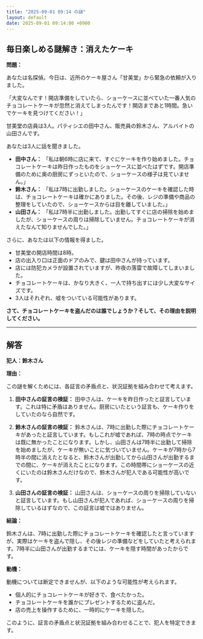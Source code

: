 ```yaml
---
title: "2025-09-01 09:14 の謎"
layout: default
date: 2025-09-01 09:14:00 +0900
---
```

## 毎日楽しめる謎解き：消えたケーキ

**問題：**

あなたは名探偵。今日は、近所のケーキ屋さん「甘美堂」から緊急の依頼が入りました。

「大変なんです！開店準備をしていたら、ショーケースに並べていた一番人気のチョコレートケーキが忽然と消えてしまったんです！開店まであと1時間。急いでケーキを見つけてください！」

甘美堂の店員は3人。パティシエの田中さん、販売員の鈴木さん、アルバイトの山田さんです。

あなたは3人に話を聞きました。

*   **田中さん：** 「私は朝6時に店に来て、すぐにケーキを作り始めました。チョコレートケーキは昨日作ったものをショーケースに並べたはずです。開店準備のために奥の厨房にずっといたので、ショーケースの様子は見ていません。」
*   **鈴木さん：** 「私は7時に出勤しました。ショーケースのケーキを確認した時は、チョコレートケーキは確かにありました。その後、レジの準備や商品の整理をしていたので、ショーケースからは目を離していました。」
*   **山田さん：** 「私は7時半に出勤しました。出勤してすぐに店の掃除を始めましたが、ショーケースの周りは掃除していません。チョコレートケーキが消えたなんて知りませんでした。」

さらに、あなたは以下の情報を得ました。

*   甘美堂の開店時間は8時。
*   店の出入り口は正面のドアのみで、鍵は田中さんが持っています。
*   店には防犯カメラが設置されていますが、昨夜の落雷で故障してしまいました。
*   チョコレートケーキは、かなり大きく、一人で持ち出すには少し大変なサイズです。
*   3人はそれぞれ、嘘をついている可能性があります。

**さて、チョコレートケーキを盗んだのは誰でしょうか？そして、その理由を説明してください。**

---

## 解答

**犯人：鈴木さん**

**理由：**

この謎を解くためには、各証言の矛盾点と、状況証拠を組み合わせて考えます。

1.  **田中さんの証言の検証：** 田中さんは、ケーキを昨日作ったと証言しています。これは特に矛盾はありません。厨房にいたという証言も、ケーキ作りをしていたのなら自然です。

2.  **鈴木さんの証言の検証：** 鈴木さんは、7時に出勤した際にチョコレートケーキがあったと証言しています。もしこれが嘘であれば、7時の時点でケーキは既に無かったことになります。しかし、山田さんは7時半に出勤して掃除を始めましたが、ケーキが無いことに気づいていません。ケーキが7時から7時半の間に消えたとなると、鈴木さんが出勤してから山田さんが出勤するまでの間に、ケーキが消えたことになります。この時間帯にショーケースの近くにいたのは鈴木さんだけなので、鈴木さんが犯人である可能性が高いです。

3.  **山田さんの証言の検証：** 山田さんは、ショーケースの周りを掃除していないと証言しています。もし山田さんが犯人であれば、ショーケースの周りを掃除しているはずなので、この証言は嘘ではありません。

**結論：**

鈴木さんは、7時に出勤した際にチョコレートケーキを確認したと言っていますが、実際はケーキを盗んで隠し、その後レジの準備などをしていたと考えられます。7時半に山田さんが出勤するまでには、ケーキを隠す時間があったからです。

**動機：**

動機については断定できませんが、以下のような可能性が考えられます。

*   個人的にチョコレートケーキが好きで、食べたかった。
*   チョコレートケーキを誰かにプレゼントするために盗んだ。
*   店の売上を操作するために、一時的にケーキを隠した。

このように、証言の矛盾点と状況証拠を組み合わせることで、犯人を特定できます。

